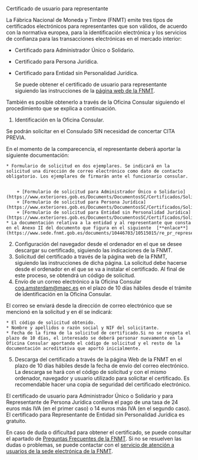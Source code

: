  Certificado de usuario para representante

  La Fábrica Nacional de Moneda y Timbre (FNMT) emite tres tipos de certificados electrónicos para representantes que son válidos, de acuerdo con la normativa europea, para la identificación electrónica y los servicios de confianza para las transacciones electrónicas en el mercado interior:

 * Certificado para Administrador Único o Solidario.
* Certificado para Persona Jurídica.
* Certificado para Entidad sin Personalidad Jurídica.

  Se puede obtener el certificado de usuario para representante siguiendo las instrucciones de la [página web de la FNMT](https://www.sede.fnmt.gob.es/certificados/certificado-de-representante). 

 También es posible obtenerlo a través de la Oficina Consular siguiendo el procedimiento que se explica a continuación.

 1. Identificación en la Oficina Consular.

 Se podrán solicitar en el Consulado SIN necesidad de concertar CITA PREVIA.

 En el momento de la comparecencia, el representante deberá aportar la siguiente documentación:


	* Formulario de solicitud en dos ejemplares. Se indicará en la solicitud una dirección de correo electrónico como dato de contacto obligatorio. Los ejemplares de firmarán ante el funcionario consular.
	
	
		+ [Formulario de solicitud para Administrador Único o Solidario](https://www.exteriores.gob.es/Documents/DocumentosSC/Certificados/Solicitud%20certificado%20usuario%20Administrador%20%C3%9Anico%20o%20Solidario.pdf).
		+ [Formulario de solicitud para Persona Jurídica](https://www.exteriores.gob.es/Documents/DocumentosSC/Certificados/Solicitud%20certificado%20usuario%20Persona%20Jur%C3%ADdica.pdf).
		+ [Formulario de solicitud para Entidad sin Personalidad Jurídica](https://www.exteriores.gob.es/Documents/DocumentosSC/Certificados/Solicitud%20certificado%20entidades%20sin%20personalidad%20jur%C3%ADdica.pdf).
	* La documentación relativa a la entidad y al representante que consta en el Anexo II del documento que figura en el siguiente  [**enlace**](https://www.sede.fnmt.gob.es/documents/10446703/10515015/re_pr_representantepj_representanteespj.pdf)
2. Configuración del navegador desde el ordenador en el que se desee descargar su certificado, siguiendo las indicaciones de la FNMT.
3. Solicitud del certificado a través de la página web de la FNMT, siguiendo las instrucciones de dicha página. La solicitud debe hacerse desde el ordenador en el que se va a instalar el certificado. Al final de este proceso, se obtendrá un código de solicitud.
4. Envío de un correo electrónico a la Oficina Consular cog.amsterdam@maec.es en el plazo de 10 días hábiles desde el trámite de identificación en la Oficina Consular. 

 El correo se enviará desde la dirección de correo electrónico que se mencionó en la solicitud y en él se indicará:


	* El código de solicitud obtenido.
	* Nombre y apellidos o razón social y NIF del solicitante.
	* Fecha de la firma de la solicitud de certificado.Si no se respeta el plazo de 10 días, el interesado se deberá personar nuevamente en la Oficina Consular aportando el código de solicitud y el resto de la documentación acreditativa que aportó inicialmente.
5. Descarga del certificado a través de la página Web de la FNMT en el plazo de 10 días hábiles desde la fecha de envío del correo electrónico. La descarga se hará con el código de solicitud y con el mismo ordenador, navegador y usuario utilizado para solicitar el certificado. Es recomendable hacer una copia de seguridad del certificado electrónico.

 El certificado de usuario para Administrador Único o Solidario y para Representante de Persona Jurídica conlleva el pago de una tasa de 24 euros más IVA (en el primer caso) o 14 euros más IVA (en el segundo caso). El certificado para Representante de Entidad sin Personalidad Jurídica es gratuito.

  En caso de duda o dificultad para obtener el certificado, se puede consultar el apartado de [Preguntas Frecuentes de la FNMT](https://www.sede.fnmt.gob.es/preguntas-frecuentes). Si no se resuelven las dudas o problemas, se puede contactar con el [servicio de atención a usuarios de la sede electrónica de la FNMT](https://www.sede.fnmt.gob.es/soporte-tecnico/atencion-a-usuarios). 

  